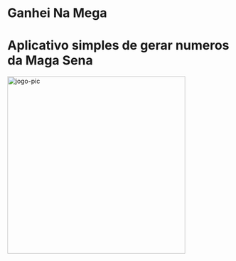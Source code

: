 # Ganhei Na Mega

<h1>Aplicativo simples de gerar numeros da Maga Sena</h1>


<img align="center" alt="jogo-pic" height="400" src="./midia/1.png"/>
  
  <br>
  

  
